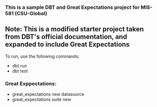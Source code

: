 ### This is a sample DBT and Great Expectations project for MIS-581 (CSU-Global)

## Note: This is a modified starter project taken from DBT's official documentation, and expanded to include Great Expectations

To run, use the following commands:
- dbt run
- dbt test


### Great Exppectations:
- great_expectations new datasource
- great_expectations suite new
